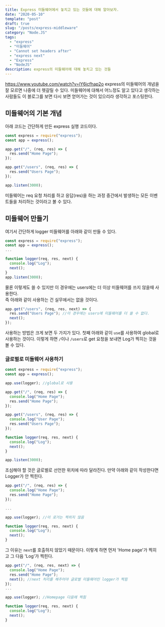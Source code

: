 ```yaml
---
title: Express 미들웨어에서 놓치고 있는 것들에 대해 알아보자.
date: "2020-05-10"
template: "post"
draft: true
slug: "/posts/express-middleware"
category: "Node.JS"
tags:
  - "express"
  - "미들웨어"
  - "Cannot set headers after"
  - "express next"
  - "Express"
  - "NodeJS"
description: express의 미들웨어에 대해 놓치고 있는 것들
---
```


https://www.youtube.com/watch?v=lY6icfhap2o
express의 미들웨어의 개념을 잘 모르면 나중에 더 헷갈릴 수 있다.
미들웨어에 대해서 어느정도 알고 있다고 생각하는 사람들도 이 블로그를 보면 다시 보면 얻어가는 것이 있으리라 생각하고 포스팅한다.

## 미들웨어의 기본 개념

아래 코드는 간단하게 만든 express 실행 코드이다.

```js
const express = require("express");
const app = express();

app.get("/", (req, res) => {
  res.send("Home Page");
});

app.get("/users", (req, res) => {
  res.send("Users Page");
});

app.listen(3000);
```

미들웨어는 req 요청 처리를 하고 응답(res)을 하는 과정 중간에서 발생하는 모든 이벤트들을 처리하는 것이라고 볼 수 있다.

## 미들웨어 만들기

여기서 간단하게 logger 미들웨어를 아래와 같이 만들 수 있다.

```js
const express = require("express");
const app = express();
...

function logger(req, res, next) {
  console.log("Log");
  next();
}
app.listen(3000);
```

물론 이렇게도 쓸 수 있지만 이 경우에는 users에는 더 이상 미들웨어를 쓰지 않을때 사용한다.<br>
즉 아래와 같이 사용하는 건 실무에서는 없을 것이다.

```js
app.get("/users", (req, res, next) => {
  res.send("Users Page"); //이 경우에는 users에 미들웨어를 더 쓸 수 없다.
  next();
});
```

사용하는 방법은 크게 보면 두 가지가 있다.
첫째 아래와 같이 `use`를 사용하여 global로 사용하는 것이다.
이렇게 하면 `/`이나 `/users`로 get 요청을 보내면 Log가 찍히는 것을 볼 수 있다.

### 글로벌로 미들웨어 사용하기

```js
const express = require("express");
const app = express();

app.use(logger); //global로 사용

app.get("/", (req, res) => {
  console.log("Home Page");
  res.send("Home Page");
});

app.get("/users", (req, res) => {
  console.log("User Page");
  res.send("Users Page");
});

function logger(req, res, next) {
  console.log("Log");
  next();
}

app.listen(3000);
```

조심해야 할 것은 글로벌로 선언한 위치에 따라 달라진다.
만약 아래와 같이 작성한다면 Logger가 안 찍힌다.

```js
app.get("/", (req, res) => {
  console.log("Home Page");
  res.send("Home Page");
});

...

app.use(logger); //이 로거는 찍히지 않음

function logger(req, res, next) {
  console.log("Log");
  next();
}

```

그 이유는 `next`를 호출하지 않았기 때문이다. 이렇게 하면 먼저 'Home page'가 찍히고 그 다음 'Log'가 찍힌다.

```js
app.get("/", (req, res, next) => {
  console.log("Home Page");
  res.send("Home Page");
  next(); //next 처리를 해주어야 글로벌 미들웨어인 logger가 찍힘
});
...

app.use(logger); //Homepage 다음에 찍힘

function logger(req, res, next) {
  console.log("Log");
  next();
}

```

